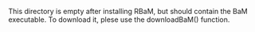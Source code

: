 This directory is empty after installing RBaM, but should contain the BaM executable. To download it, plese use the downloadBaM() function.
